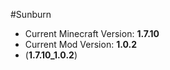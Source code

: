 #Sunburn
* Current Minecraft Version: **1.7.10**
* Current Mod Version: **1.0.2**
* (**1.7.10_1.0.2**)